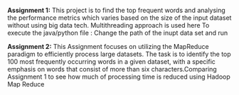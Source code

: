 **Assignment 1:**
This project is to find the top frequent words and analysing the performance metrics which varies based on the size of the input dataset without using big data tech.
Multithreading approach is used here
To execute the java/python file : Change the path of the inupt data set and run

**Assignment 2:**
This Assignment focuses on utilizing the MapReduce paradigm to efficiently process large datasets. The task is to identify the top 100 most frequently occurring words in
a given dataset, with a specific emphasis on words that consist of more than six characters.Comparing Assignment 1 to see how much of processing time is reduced using Hadoop Map Reduce
